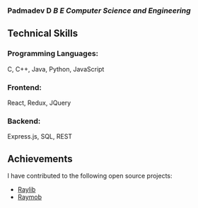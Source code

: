 ### Padmadev D ***B E Computer Science and Engineering***

## Technical Skills
### Programming Languages:
  C, C++, Java, Python, JavaScript
### Frontend:
  React, Redux, JQuery
### Backend:
  Express.js, SQL, REST

## Achievements
I have contributed to the following open source projects:
- [Raylib](https://github.com/raysan5/raylib)
- [Raymob](https://github.com/Bigfoot71/raymob)
